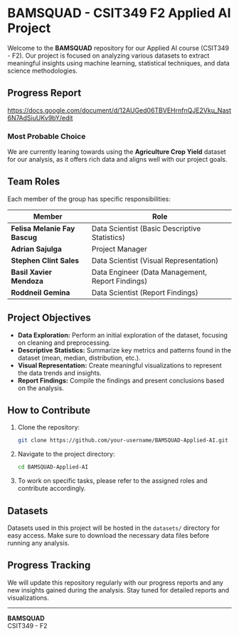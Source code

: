 # BAMSQUAD - CSIT349 F2 Applied AI Project

Welcome to the **BAMSQUAD** repository for our Applied AI course (CSIT349 - F2). Our project is focused on analyzing various datasets to extract meaningful insights using machine learning, statistical techniques, and data science methodologies.

## Progress Report

https://docs.google.com/document/d/12AUGed06TBVEHrnfnQJE2Vku_Nast6N7AdSiuUKv9bY/edit 

### Most Probable Choice
We are currently leaning towards using the **Agriculture Crop Yield** dataset for our analysis, as it offers rich data and aligns well with our project goals.

## Team Roles

Each member of the group has specific responsibilities:

| Member                        | Role                                    |
|--------------------------------|----------------------------------------|
| **Felisa Melanie Fay Bascug**  | Data Scientist (Basic Descriptive Statistics) |
| **Adrian Sajulga**             | Project Manager                        |
| **Stephen Clint Sales**        | Data Scientist (Visual Representation) |
| **Basil Xavier Mendoza**       | Data Engineer (Data Management, Report Findings) |
| **Roddneil Gemina**        | Data Scientist (Report Findings) |

## Project Objectives

- **Data Exploration:** Perform an initial exploration of the dataset, focusing on cleaning and preprocessing.
- **Descriptive Statistics:** Summarize key metrics and patterns found in the dataset (mean, median, distribution, etc.).
- **Visual Representation:** Create meaningful visualizations to represent the data trends and insights.
- **Report Findings:** Compile the findings and present conclusions based on the analysis.

## How to Contribute

1. Clone the repository:
    ```bash
    git clone https://github.com/your-username/BAMSQUAD-Applied-AI.git
    ```
2. Navigate to the project directory:
    ```bash
    cd BAMSQUAD-Applied-AI
    ```
3. To work on specific tasks, please refer to the assigned roles and contribute accordingly.

## Datasets

Datasets used in this project will be hosted in the `datasets/` directory for easy access. Make sure to download the necessary data files before running any analysis.

## Progress Tracking

We will update this repository regularly with our progress reports and any new insights gained during the analysis. Stay tuned for detailed reports and visualizations.

---

**BAMSQUAD**  
CSIT349 - F2
